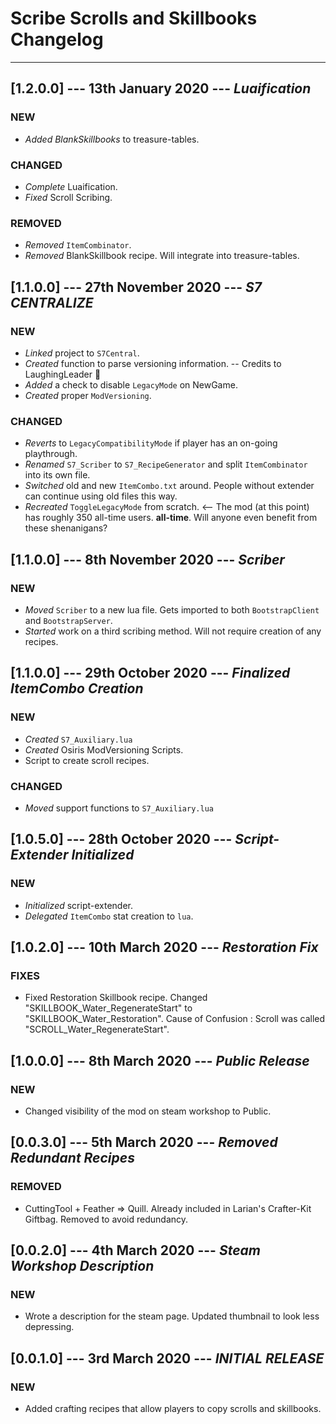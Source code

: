 # Scribe Scrolls and Skillbooks Changelog

----------

## [1.2.0.0] --- 13th January 2020 --- **_Luaification_**

### NEW

* _Added_ *BlankSkillbooks* to treasure-tables.

### CHANGED

* _Complete_ Luaification.
* _Fixed_ Scroll Scribing.

### REMOVED

* _Removed_ `ItemCombinator`.
* _Removed_ BlankSkillbook recipe. Will integrate into treasure-tables.

## [1.1.0.0] --- 27th November 2020 --- **_S7 CENTRALIZE_**

### NEW

* _Linked_ project to `S7Central`.
* _Created_ function to parse versioning information. -- Credits to LaughingLeader 💯
* _Added_ a check to disable `LegacyMode` on NewGame.
* _Created_ proper `ModVersioning`.

### CHANGED

* _Reverts_ to `LegacyCompatibilityMode` if player has an on-going playthrough.
* _Renamed_ `S7_Scriber` to `S7_RecipeGenerator` and split `ItemCombinator` into its own file.
* _Switched_ old and new `ItemCombo.txt` around. People without extender can continue using old files this way.
* _Recreated_ `ToggleLegacyMode` from scratch. <-- The mod (at this point) has roughly 350 all-time users. **all-time**. Will anyone even benefit from these shenanigans?

## [1.1.0.0] --- 8th November 2020 --- **_Scriber_**

### NEW

* _Moved_ `Scriber` to a new lua file. Gets imported to both `BootstrapClient` and `BootstrapServer`.
* _Started_ work on a third scribing method. Will not require creation of any recipes.

## [1.1.0.0] --- 29th October 2020 --- **_Finalized ItemCombo Creation_**

### NEW

* _Created_ `S7_Auxiliary.lua`
* _Created_ Osiris ModVersioning Scripts.
* Script to create scroll recipes.

### CHANGED

* _Moved_ support functions to `S7_Auxiliary.lua`

## [1.0.5.0] --- 28th October 2020 --- **_Script-Extender Initialized_**

### NEW

* _Initialized_ script-extender.
* _Delegated_ `ItemCombo` stat creation to `lua`.

## [1.0.2.0] --- 10th March 2020 --- *_Restoration Fix_*

### FIXES

* Fixed Restoration Skillbook recipe. Changed "SKILLBOOK_Water_RegenerateStart" to "SKILLBOOK_Water_Restoration". Cause of Confusion : Scroll was called "SCROLL_Water_RegenerateStart".

## [1.0.0.0] --- 8th March 2020 --- *_Public Release_*

### NEW

* Changed visibility of the mod on steam workshop to Public.

## [0.0.3.0] --- 5th March 2020 --- *_Removed Redundant Recipes_*

### REMOVED

* CuttingTool + Feather => Quill. Already included in Larian's Crafter-Kit Giftbag. Removed to avoid redundancy.

## [0.0.2.0] --- 4th March 2020 --- *_Steam Workshop Description_*

### NEW

* Wrote a description for the steam page. Updated thumbnail to look less depressing.

## [0.0.1.0] --- 3rd March 2020 --- *_INITIAL RELEASE_*

### NEW

* Added crafting recipes that allow players to copy scrolls and skillbooks.
